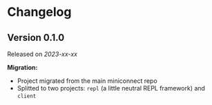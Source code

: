 # Changelog

## Version 0.1.0

Released on *2023-xx-xx*

**Migration:**

- Project migrated from the main miniconnect repo
- Splitted to two projects: `repl` (a little neutral REPL framework) and `client`
